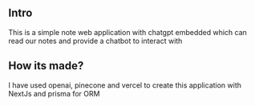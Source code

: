 ## Intro

This is a simple note web application with chatgpt embedded which can read our notes and provide a chatbot to interact with

## How its made?

I have used openai, pinecone and vercel to create this application
with NextJs and prisma for ORM